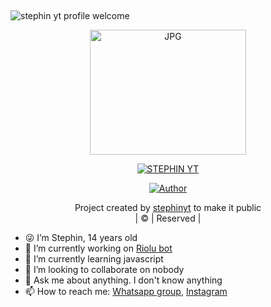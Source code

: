 ##
![stephin yt profile welcome](https://user-images.githubusercontent.com/93263203/139650756-1903dee4-1dc5-480e-837b-4ec190aeee82.gif)



<div align="center">
        <img src="https://raw.githubusercontent.com/stephin-sir/Riolu/master/git%20png/riolu.jpg" alt="JPG" width="250" height="200"/>
</p>

<div align="center">

 </a>
</p>
<div align="center">
 <p align="center">
<a href="#"><img title="STEPHIN YT" src="https://img.shields.io/badge/RIOLU-red?colorA=%23ff0000&colorB=%23017e40&style=for-the-badge"></a>
</p>
  <p align="center">
<a href="https://github.com/stephinyt"><img title="Author" src="https://img.shields.io/badge/Author-stephin-yt/riolu?color=blue&style=for-the-badge&logo=whatsapp"></a>
</p>
</div>
<p align="center">
Project created by <a href="https://github.com/stephinyt">stephinyt</a> to make it public
    <br>
       | © |
        Reserved |
    <br> 
</p>
 
 <div align="left">
 
 - 😜 I’m Stephin, 14 years old
- 🔭 I’m currently working on [Riolu bot](https://github.com/stephin-sir/Riolu)
- 🌱 I’m currently learning javascript
- 👯 I’m looking to collaborate on nobody
- 💬 Ask me about anything. I don't know anything
- 📫 How to reach me: [Whatsapp group](https://chat.whatsapp.com/GinJrDTgvfVFcgiRu0weA8), [Instagram](https://www.instagram.com/stephin_68/)

